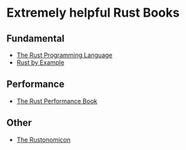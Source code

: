 # Extremely helpful Rust Books

## Fundamental
- [The Rust Programming Language](https://doc.rust-lang.org/book/)
- [Rust by Example](https://doc.rust-lang.org/rust-by-example/)

## Performance
- [The Rust Performance Book](https://nnethercote.github.io/perf-book/title-page.html)

## Other
- [The Rustonomicon](https://doc.rust-lang.org/nomicon/intro.html)
